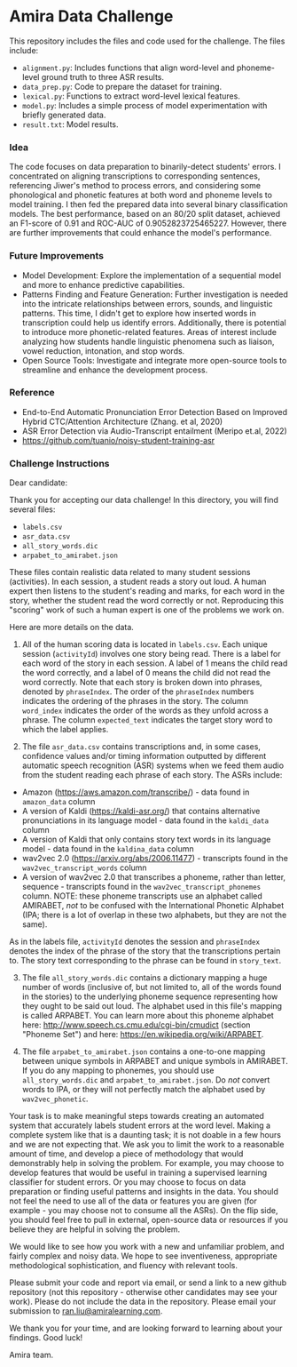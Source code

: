 # Amira Data Challenge

This repository includes the files and code used for the challenge. The files include:

- `alignment.py`: Includes functions that align word-level and phoneme-level ground truth to three ASR results.
- `data_prep.py`: Code to prepare the dataset for training.
- `lexical.py`: Functions to extract word-level lexical features.
- `model.py`: Includes a simple process of model experimentation with briefly generated data.
- `result.txt`: Model results.
  
### Idea
The code focuses on data preparation to binarily-detect students' errors. I concentrated on aligning transcriptions to corresponding sentences, referencing Jiwer's method to process errors, and considering some phonological and phonetic features at both word and phoneme levels to model training. I then fed the prepared data into several binary classification models. The best performance, based on an 80/20 split dataset, achieved an F1-score of 0.91 and ROC-AUC of 0.9052823725465227. However, there are further improvements that could enhance the model's performance.

### Future Improvements
- Model Development: Explore the implementation of a sequential model and more to enhance predictive capabilities.
- Patterns Finding and Feature Generation: Further investigation is needed into the intricate relationships between errors, sounds, and linguistic patterns. This time, I didn't get to explore how inserted words in transcription could help us identify errors. Additionally, there is potential to introduce more phonetic-related features. Areas of interest include analyzing how students handle linguistic phenomena such as liaison, vowel reduction, intonation, and stop words.
- Open Source Tools: Investigate and integrate more open-source tools to streamline and enhance the development process.

### Reference
- End-to-End Automatic Pronunciation Error Detection Based on Improved Hybrid CTC/Attention Architecture (Zhang. et al, 2020)
- ASR Error Detection via Audio-Transcript entailment (Meripo et.al, 2022)
- https://github.com/tuanio/noisy-student-training-asr


### Challenge Instructions
Dear candidate:

Thank you for accepting our data challenge! In this directory, you will find several files:

- `labels.csv`
- `asr_data.csv`
- `all_story_words.dic`
- `arpabet_to_amirabet.json`

These files contain realistic data related to many student sessions (activities). In each session, a student reads
a story out loud.  A human expert then listens to the student's reading and marks, for each word in the story, whether
the student read the word correctly or not. Reproducing this "scoring" work of such a human expert is one of the problems
we work on.

Here are more details on the data.


1. All of the human scoring data is located in `labels.csv`. Each unique session (`activityId`) involves one story being read.
There is a label for each word of the story in each session. A label of 1 means the child read the word correctly, and a label
of 0 means the child did not read the word correctly. Note that each story is broken down into phrases, denoted by
`phraseIndex`. The order of the `phraseIndex` numbers indicates the ordering of the phrases in the story. The column `word_index`
indicates the order of the words as they unfold across a phrase. The column `expected_text` indicates the target story word
to which the label applies.


2. The file `asr_data.csv` contains transcriptions and, in some cases, confidence values and/or timing information outputted by
different automatic speech recognition (ASR) systems when we feed them audio from the student reading each phrase of each story.
The ASRs include:
- Amazon (https://aws.amazon.com/transcribe/) - data found in `amazon_data` column
- A version of Kaldi (https://kaldi-asr.org/) that contains alternative pronunciations in its language model - data found in the
`kaldi_data` column
- A version of Kaldi that only contains story text words in its language model - data found in the
`kaldina_data` column
- wav2vec 2.0 (https://arxiv.org/abs/2006.11477) - transcripts found in the `wav2vec_transcript_words` column
- A version of wav2vec 2.0 that transcribes a phoneme, rather than letter, sequence - transcripts found in the
`wav2vec_transcript_phonemes` column. NOTE: these phoneme transcripts use an alphabet called AMIRABET, *not* to be confused with
the International Phonetic Alphabet (IPA; there is a lot of overlap in these two alphabets, but they are not the same).

As in the labels file, `activityId` denotes the session and `phraseIndex` denotes the index of the phrase of the story that the
transcriptions pertain to. The story text corresponding to the phrase can be found in `story_text`. 


3. The file `all_story_words.dic` contains a dictionary mapping a huge number of words (inclusive of, but not limited to, all of the
words found in the stories) to the underlying phoneme sequence representing how they ought to be said out loud. The alphabet used in
this file's mapping is called ARPABET. You can learn more about this phoneme alphabet here: http://www.speech.cs.cmu.edu/cgi-bin/cmudict
(section "Phoneme Set") and here: https://en.wikipedia.org/wiki/ARPABET.


4. The file `arpabet_to_amirabet.json` contains a one-to-one mapping between unique symbols in ARPABET and unique symbols in AMIRABET.
If you do any mapping to phonemes, you should use `all_story_words.dic` and `arpabet_to_amirabet.json`.  Do *not* convert words to IPA,
or they will not perfectly match the alphabet used by `wav2vec_phonetic`.


Your task is to make meaningful steps towards creating an automated system that accurately labels student errors at the word level.
Making a complete system like that is a daunting task; it is not doable in a few hours and we are not expecting that. We ask you to
limit the work to a reasonable amount of time, and develop a piece of methodology that would demonstrably help in solving the problem.
For example, you may choose to develop features that would be useful in training a supervised learning classifier for student errors.
Or you may choose to focus on data preparation or finding useful patterns and insights in the data. You should not feel the need to
use all of the data or features you are given (for example - you may choose not to consume all the ASRs). On the flip side, you should
feel free to pull in external, open-source data or resources if you believe they are helpful in solving the problem.

We would like to see how you work with a new and unfamiliar problem, and fairly complex and noisy data. We hope to see inventiveness,
appropriate methodological sophistication, and fluency with relevant tools.

Please submit your code and report via email, or send a link to a new github repository (not this repository - otherwise other candidates
may see your work). Please do not include the data in the repository. Please email your submission to ran.liu@amiralearning.com.

We thank you for your time, and are looking forward to learning about your findings. Good luck!

Amira team.
